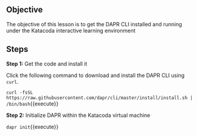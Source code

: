 ## Objective
The objective of this lesson is to get the DAPR CLI installed and running under the Katacoda interactive learning environment
## Steps

**Step 1:** Get the code and install it

Click the following command to download and install the DAPR CLI using `curl`.

`curl -fsSL https://raw.githubusercontent.com/dapr/cli/master/install/install.sh | /bin/bash`{{execute}}

**Step 2:** Initialize DAPR within the Katacoda virtual machine


`dapr init`{{execute}}